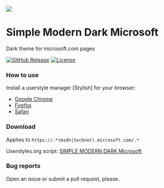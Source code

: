 ![](https://userstyles.org/style_screenshots/131684_after.jpeg?r=1480874684) 

# Simple Modern Dark Microsoft
Dark theme for microsoft.com pages

[![GitHub Release](https://img.shields.io/badge/Build-1.7-blue.svg)](https://github.com/zeeex/Simple-Modern-Dark-Microsoft/releases) 
[![License](https://img.shields.io/badge/License-MIT%20License-red.svg)](https://github.com/zeeex/Simple-Modern-Dark-Microsoft/blob/master/LICENSE)

### How to use
Install a userstyle manager [Stylish] for your browser:

- [Google Chrome](https://chrome.google.com/webstore/detail/stylish/fjnbnpbmkenffdnngjfgmeleoegfcffe?hl=en)
- [Firefox](https://addons.mozilla.org/en-US/firefox/addon/stylish/)
- [Safari](http://sobolev.us/stylish)

### Download
Applies to `https://.*(msdn|technet).microsoft.com/.*` 

Userstyles.org script: [SIMPLE MODERN DARK Microsoft](https://userstyles.org/styles/131684/simple-modern-dark-microsoft)

### Bug reports

Open an issue or submit a pull request, please.
